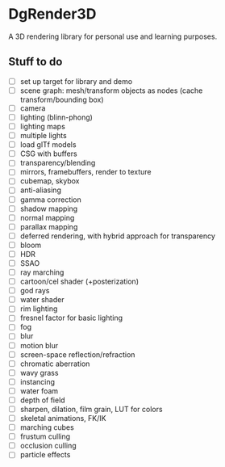 # DgRender3D
A 3D rendering library for personal use and learning purposes.

## Stuff to do

- [ ] set up target for library and demo
- [ ] scene graph: mesh/transform objects as nodes (cache transform/bounding box)
- [ ] camera
- [ ] lighting (blinn-phong)
- [ ] lighting maps
- [ ] multiple lights
- [ ] load glTf models
- [ ] CSG with buffers
- [ ] transparency/blending
- [ ] mirrors, framebuffers, render to texture
- [ ] cubemap, skybox
- [ ] anti-aliasing
- [ ] gamma correction
- [ ] shadow mapping
- [ ] normal mapping
- [ ] parallax mapping
- [ ] deferred rendering, with hybrid approach for transparency
- [ ] bloom
- [ ] HDR
- [ ] SSAO
- [ ] ray marching
- [ ] cartoon/cel shader (+posterization)
- [ ] god rays
- [ ] water shader
- [ ] rim lighting
- [ ] fresnel factor for basic lighting
- [ ] fog
- [ ] blur
- [ ] motion blur
- [ ] screen-space reflection/refraction
- [ ] chromatic aberration
- [ ] wavy grass
- [ ] instancing
- [ ] water foam
- [ ] depth of field
- [ ] sharpen, dilation, film grain, LUT for colors
- [ ] skeletal animations, FK/IK
- [ ] marching cubes
- [ ] frustum culling
- [ ] occlusion culling
- [ ] particle effects
